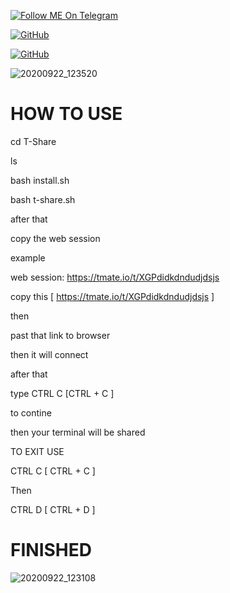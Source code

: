 <a href="https://telegram.im/@H3LLO_H4CK3R"><img title="Follow ME On Telegram" src="https://img.shields.io/badge/Follow Me On Telegram-black?style=for-the-badge&logo=Telegram"></a>

[![GitHub](https://img.shields.io/badge/Github-181717?style=flat-square&logo=github&link=https://github.com/H3LLO-H4CK3R)](https://github.com/H3LLO-H4CK3R)

[![GitHub](https://img.shields.io/badge/MyRepositories-181717?style=flat-square&logo=github&link=https://github.com/H3LLO-H4CK3R?tab=repositories)](https://github.com/H3LLO-H4CK3R?tab=repositories)


 ![20200922_123520](https://user-images.githubusercontent.com/68962528/96108384-21b4a880-0efb-11eb-9be9-98397474bced.jpg) 


# HOW TO USE 


cd T-Share


ls


bash install.sh


bash t-share.sh


after that


copy the web session


example 


web session: https://tmate.io/t/XGPdidkdndudjdsjs


copy this [  https://tmate.io/t/XGPdidkdndudjdsjs ]


then 


past that link to browser 


then it will connect 


after that 


type CTRL C   [CTRL + C ]


to contine



then your terminal will be shared 


TO EXIT USE 


CTRL C  [ CTRL + C ] 

Then

CTRL D  [ CTRL + D ]


# FINISHED 

![20200922_123108](https://user-images.githubusercontent.com/68962528/96108405-27aa8980-0efb-11eb-800b-788fe6f491cf.jpg) 

